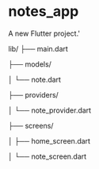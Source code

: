 # notes_app

A new Flutter project.'

lib/
├── main.dart

├── models/

│   └── note.dart

├── providers/

│   └── note_provider.dart

├── screens/

│   ├── home_screen.dart

│   └── note_screen.dart
